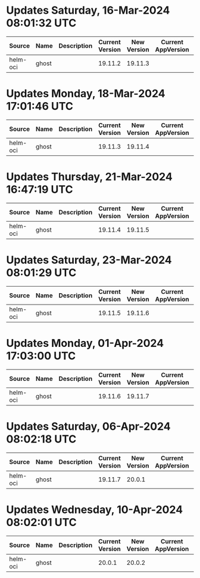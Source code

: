 # Updates Saturday, 16-Mar-2024 08:01:32 UTC
| Source   | Name  | Description | Current Version | New Version | Current AppVersion | New AppVersion | Reference                                |
| -------- | ----- | ----------- | --------------- | ----------- | ------------------ | -------------- | ---------------------------------------- |
| helm-oci | ghost |             | 19.11.2         | 19.11.3     |                    | 5.80.3         | oci://registry-1.docker.io/bitnamicharts |

# Updates Monday, 18-Mar-2024 17:01:46 UTC
| Source   | Name  | Description | Current Version | New Version | Current AppVersion | New AppVersion | Reference                                |
| -------- | ----- | ----------- | --------------- | ----------- | ------------------ | -------------- | ---------------------------------------- |
| helm-oci | ghost |             | 19.11.3         | 19.11.4     |                    | 5.80.4         | oci://registry-1.docker.io/bitnamicharts |

# Updates Thursday, 21-Mar-2024 16:47:19 UTC
| Source   | Name  | Description | Current Version | New Version | Current AppVersion | New AppVersion | Reference                                |
| -------- | ----- | ----------- | --------------- | ----------- | ------------------ | -------------- | ---------------------------------------- |
| helm-oci | ghost |             | 19.11.4         | 19.11.5     |                    | 5.80.5         | oci://registry-1.docker.io/bitnamicharts |

# Updates Saturday, 23-Mar-2024 08:01:29 UTC
| Source   | Name  | Description | Current Version | New Version | Current AppVersion | New AppVersion | Reference                                |
| -------- | ----- | ----------- | --------------- | ----------- | ------------------ | -------------- | ---------------------------------------- |
| helm-oci | ghost |             | 19.11.5         | 19.11.6     |                    | 5.81.0         | oci://registry-1.docker.io/bitnamicharts |

# Updates Monday, 01-Apr-2024 17:03:00 UTC
| Source   | Name  | Description | Current Version | New Version | Current AppVersion | New AppVersion | Reference                                |
| -------- | ----- | ----------- | --------------- | ----------- | ------------------ | -------------- | ---------------------------------------- |
| helm-oci | ghost |             | 19.11.6         | 19.11.7     |                    | 5.81.1         | oci://registry-1.docker.io/bitnamicharts |

# Updates Saturday, 06-Apr-2024 08:02:18 UTC
| Source   | Name  | Description | Current Version | New Version | Current AppVersion | New AppVersion | Reference                                |
| -------- | ----- | ----------- | --------------- | ----------- | ------------------ | -------------- | ---------------------------------------- |
| helm-oci | ghost |             | 19.11.7         | 20.0.1      |                    | 5.82.0         | oci://registry-1.docker.io/bitnamicharts |

# Updates Wednesday, 10-Apr-2024 08:02:01 UTC
| Source   | Name  | Description | Current Version | New Version | Current AppVersion | New AppVersion | Reference                                |
| -------- | ----- | ----------- | --------------- | ----------- | ------------------ | -------------- | ---------------------------------------- |
| helm-oci | ghost |             | 20.0.1          | 20.0.2      |                    | 5.82.1         | oci://registry-1.docker.io/bitnamicharts |


